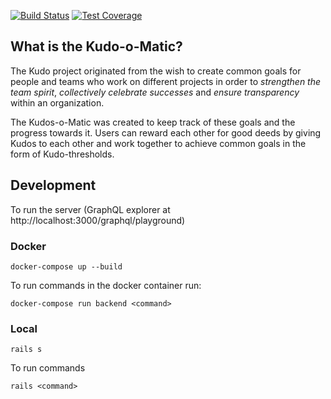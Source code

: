 [![Build Status](https://travis-ci.org/kabisa/kudos-backend.png?branch=master)](https://travis-ci.org/kabisa/kudos-backend.png?branch=master)
[![Test Coverage](https://raw.github.com/kabisa/kudos-backend/master/lib/assets/coverage.svg?sanitize=true)](https://github.com/kabisa/kudos-backend/blob/master/lib/assets/coverage.svg)

## What is the Kudo-o-Matic?
The Kudo project originated from the wish to create common goals for people and teams who work on different projects in order to *strengthen the team spirit*, *collectively celebrate successes* and *ensure transparency* within an organization.

The Kudos-o-Matic was created to keep track of these goals and the progress towards it. 
Users can reward each other for good deeds by giving Kudos to each other and work together to achieve common goals in the form of Kudo-thresholds.

## Development

To run the server (GraphQL explorer at http://localhost:3000/graphql/playground)

### Docker

```
docker-compose up --build
``` 

To run commands in the docker container run:

```
docker-compose run backend <command>
```

### Local

```
rails s
``` 

To run commands

```
rails <command>
```
